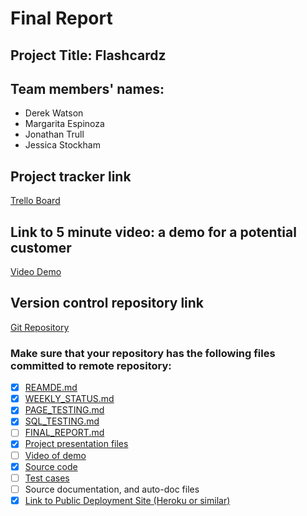 # Final Report

## Project Title: Flashcardz

## Team members' names:
- Derek Watson
- Margarita Espinoza
- Jonathan Trull
- Jessica Stockham

## Project tracker link 
[Trello Board](https://trello.com/invite/b/eDSkmUzn/6807d54dabff917d82db608f0b177828/flashcardz)

## Link to 5 minute video: a demo for a potential customer
[Video Demo]()

## Version control repository link 
[Git Repository](https://github.com/derek-watson14/Thunderstruck.git)

### Make sure that your repository has the following files committed to remote repository:
- [x] [REAMDE.md](https://github.com/derek-watson14/Thunderstruck/blob/main/README.md)
- [x] [WEEKLY_STATUS.md](https://github.com/derek-watson14/Thunderstruck/blob/main/Project_Planning/WEEKLY_STATUS.md)
- [x] [PAGE_TESTING.md](https://github.com/derek-watson14/Thunderstruck/blob/main/Project_Planning/PAGE_TESTING.md)
- [x] [SQL_TESTING.md](https://github.com/derek-watson14/Thunderstruck/blob/main/Project_Planning/SQL_TESTING.md)
- [ ] [FINAL_REPORT.md]()
- [x] [Project presentation files](https://docs.google.com/presentation/d/1Tnoomowqkql-IW35MKJPudfchEXNuO7cwC0eWA9GvKY/edit?usp=sharing)
- [ ] [Video of demo]()
- [x] [Source code](https://github.com/derek-watson14/Thunderstruck/tree/main/flashcardz_app)
- [ ] [Test cases](https://github.com/derek-watson14/Thunderstruck/blob/main/Project_Planning/test_list.md)
- [ ] Source documentation, and auto-doc files
- [x] [Link to Public Deployment Site (Heroku or similar)](https://flashcardzz.herokuapp.com/)
